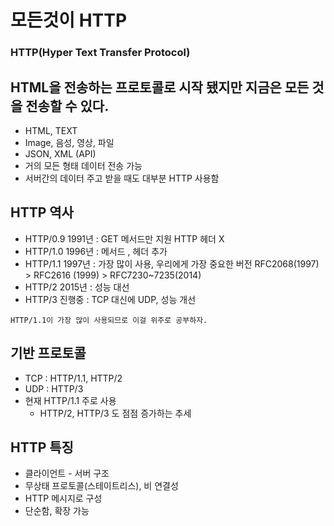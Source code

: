 # 모든것이 HTTP

### HTTP(Hyper Text Transfer Protocol)

## HTML을 전송하는 프로토콜로 시작 됐지만 지금은 모든 것을 전송할 수 있다.
* HTML, TEXT
* Image, 음성, 영상, 파일
* JSON, XML (API)
* 거의 모든 형태 데이터 전송 가능
* 서버간의 데이터 주고 받을 때도 대부분 HTTP 사용함


## HTTP 역사
* HTTP/0.9 1991년 : GET 메서드만 지원 HTTP 헤더 X
* HTTP/1.0 1996년 : 메서드 , 헤더 추가
* HTTP/1.1 1997년 : 가장 많이 사용, 우리에게 가장 중요한 버전 RFC2068(1997) > RFC2616 (1999) > RFC7230~7235(2014)
* HTTP/2 2015년 : 성능 대선
* HTTP/3 진행중 : TCP 대신에 UDP, 성능 개선

`HTTP/1.1이 가장 많이 사용되므로 이걸 위주로 공부하자.`

## 기반 프로토콜
* TCP : HTTP/1.1, HTTP/2
* UDP : HTTP/3
* 현재 HTTP/1.1 주로 사용
  * HTTP/2, HTTP/3 도 점점 증가하는 추세

## HTTP 특징
* 클라이언트 - 서버 구조
* 무상태 프로토콜(스테이트리스), 비 연결성
* HTTP 메시지로 구성
* 단순함, 확장 가능